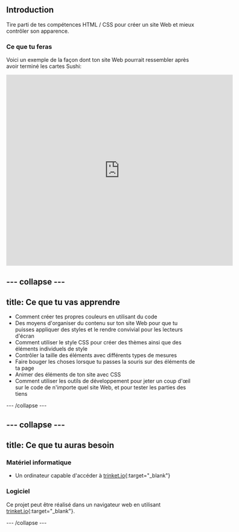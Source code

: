 ## Introduction

Tire parti de tes compétences HTML / CSS pour créer un site Web et mieux contrôler son apparence.

### Ce que tu feras

Voici un exemple de la façon dont ton site Web pourrait ressembler après avoir terminé les cartes Sushi:

<div class="trinket">
  <iframe src="https://trinket.io/embed/html/0e7f7e6713?outputOnly=true&start=result" width="600" height="505" frameborder="0" marginwidth="0" marginheight="0" allowfullscreen>
  </iframe>
</div>

## \--- collapse \---

## title: Ce que tu vas apprendre

+ Comment créer tes propres couleurs en utilisant du code
+ Des moyens d'organiser du contenu sur ton site Web pour que tu puisses appliquer des styles et le rendre convivial pour les lecteurs d'écran
+ Comment utiliser le style CSS pour créer des thèmes ainsi que des éléments individuels de style
+ Contrôler la taille des éléments avec différents types de mesures
+ Faire bouger les choses lorsque tu passes la souris sur des éléments de ta page
+ Animer des éléments de ton site avec CSS
+ Comment utiliser les outils de développement pour jeter un coup d'œil sur le code de n'importe quel site Web, et pour tester les parties des tiens

\--- /collapse \---

## \--- collapse \---

## title: Ce que tu auras besoin

### Matériel informatique

+ Un ordinateur capable d'accéder à [trinket.io](https://trinket.io){:target="_blank"}

### Logiciel

Ce projet peut être réalisé dans un navigateur web en utilisant [trinket.io](https://trinket.io){:target="_blank"}.

\--- /collapse \---
